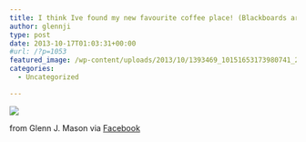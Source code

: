 ```yaml
---
title: I think Ive found my new favourite coffee place! (Blackboards are cool.)
author: glennji
type: post
date: 2013-10-17T01:03:31+00:00
#url: /?p=1053
featured_image: /wp-content/uploads/2013/10/1393469_10151653173980741_2073528411_n.jpg
categories:
  - Uncategorized

---
```

<div>
  <img src='/wp-content/uploads/2013/10/1393469_10151653173980741_2073528411_n.jpg' style='max-width:600px;' /></p> 
  
  <div>
    from Glenn J. Mason via <a href="https://www.facebook.com/photo.php?fbid=10151653173980741&#038;set=a.10150907445480741.408542.551785740&#038;type=1">Facebook</a>
  </div>
</div>
